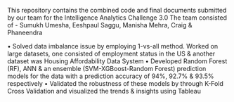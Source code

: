 This repository contains the combined code and final documents submitted by our team for the Intelligence Analytics Challenge 3.0
The team consisted of -
Sumukh Umesha, Eeshpaul Saggu, Manisha Mehra, Craig & Phaneendra 

• Solved data imbalance issue by employing 1-vs-all method. Worked on large datasets, one consisted of employment status in the US & another dataset was Housing Affordability Data System
• Developed Random Forest (RF), ANN & an ensemble (SVM-XGBoost-Random Forest) prediction models for the data with a prediction accuracy of 94%, 92.7% & 93.5% respectively
• Validated the robustness of these models by through K-Fold Cross Validation and visualized the trends & insights using Tableau


